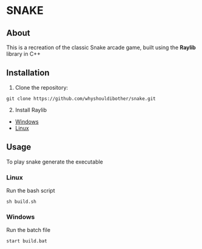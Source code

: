 # SNAKE

## About
This is a recreation of the classic Snake arcade game, built using the **Raylib** library in C++
## Installation
1. Clone the repository:

```
git clone https://github.com/whyshouldibother/snake.git
```

2. Install Raylib

- [Windows](https://github.com/whyshouldibother/snake/blob/main/docs/README.md)
- [Linux](https://github.com/raysan5/raylib/wiki/Working-on-GNU-Linux)

## Usage

To play snake generate the executable

### Linux

Run the bash script
```
sh build.sh
```

### Windows

Run the batch file
```
start build.bat
```
